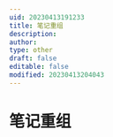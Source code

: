 ```yaml
---
uid: 20230413191233
title: 笔记重组
description: 
author: 
type: other
draft: false
editable: false
modified: 20230413204043
---
```


# 笔记重组